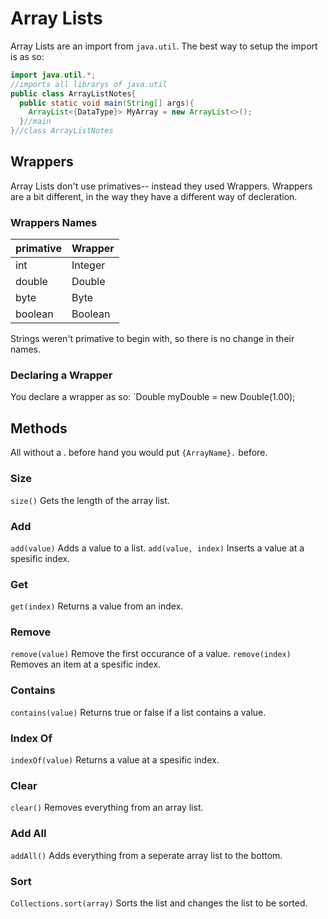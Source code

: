 # Array Lists
Array Lists are an import from `java.util`. The best way to setup the import is as so:
```Java
import java.util.*;
//imports all librarys of java.util
public class ArrayListNotes{
  public static void main(String[] args){
    ArrayList<{DataType}> MyArray = new ArrayList<>();
  }//main
}//class ArrayListNotes
```
## Wrappers
Array Lists don't use primatives-- instead they used Wrappers. Wrappers are a bit different, in the way they have a different way of decleration.
### Wrappers Names
| primative | Wrapper |
|-----------|---------|
| int       | Integer |
| double    | Double  |
| byte      | Byte    |
| boolean   | Boolean |

Strings weren't primative to begin with, so there is no change in their names.

### Declaring a Wrapper
You declare a wrapper as so:
`Double myDouble = new Double(1.00);

## Methods
All without a . before hand you would put `{ArrayName}.` before.
### Size
`size()`
Gets the length of the array list.
### Add
`add(value)`
Adds a value to a list.
`add(value, index)`
Inserts a value at a spesific index.
### Get
`get(index)`
Returns a value from an index.
### Remove
`remove(value)`
Remove the first occurance of a value.
`remove(index)`
Removes an item at a spesific index.
### Contains
`contains(value)`
Returns true or false if a list contains a value.
### Index Of
`indexOf(value)`
Returns a value at a spesific index.
### Clear
`clear()`
Removes everything from an array list.
### Add All
`addAll()`
Adds everything from a seperate array list to the bottom.
### Sort
`Collections.sort(array)`
Sorts the list and changes the list to be sorted.
